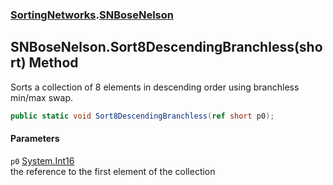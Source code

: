 ### [SortingNetworks](SortingNetworks.md 'SortingNetworks').[SNBoseNelson](SortingNetworks_SNBoseNelson.md 'SortingNetworks.SNBoseNelson')
## SNBoseNelson.Sort8DescendingBranchless(short) Method
Sorts a collection of 8 elements in descending order using branchless min/max swap.  
```csharp
public static void Sort8DescendingBranchless(ref short p0);
```
#### Parameters
<a name='SortingNetworks_SNBoseNelson_Sort8DescendingBranchless(short)_p0'></a>
`p0` [System.Int16](https://docs.microsoft.com/en-us/dotnet/api/System.Int16 'System.Int16')  
the reference to the first element of the collection
  
